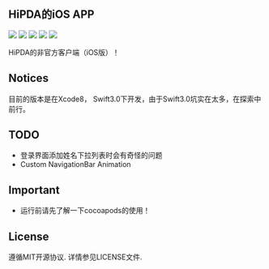 HiPDA的iOS APP
---
![](https://img.shields.io/badge/status-developing-red.svg) ![](https://img.shields.io/badge/language-Swift%203-orange.svg) ![](https://img.shields.io/badge/compatibility-iPhone-yellowgreen.svg) ![](https://img.shields.io/badge/tool-Xcode8-green.svg) ![](https://img.shields.io/github/license/JakeLin/SwiftWeather.svg?style=flat)

HiPDA的非官方客户端（iOS版）！

Notices
---
目前的版本是在Xcode8， Swift3.0下开发，由于Swift3.0坑实在太多，在探索中前行。

TODO
---
- 登录界面添加姓名下拉列表时会有奇怪的问题
- Custom NavigationBar Animation

Important
---
- 运行前请先了解一下cocoapods的使用！

License
---
遵循MIT开源协议. 详情参见LICENSE文件.
